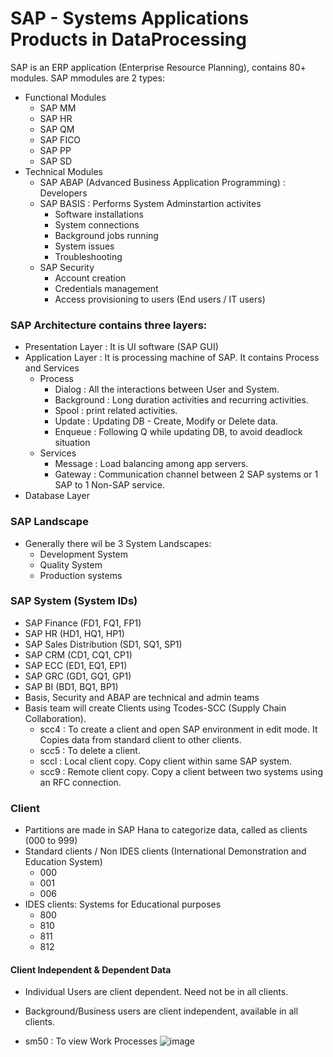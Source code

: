 # SAP - Systems Applications Products in DataProcessing
SAP is an ERP application (Enterprise Resource Planning), contains 80+ modules. SAP mmodules are 2 types:
- Functional Modules
  - SAP MM
  - SAP HR
  - SAP QM
  - SAP FICO
  - SAP PP
  - SAP SD
- Technical Modules
  - SAP ABAP (Advanced Business Application Programming) : Developers
  - SAP BASIS : Performs System Adminstartion activites
    - Software installations
    - System connections
    - Background jobs running
    - System issues
    - Troubleshooting
  - SAP Security
    - Account creation
    - Credentials management
    - Access provisioning to users (End users / IT users)

### SAP Architecture contains three layers:
- Presentation Layer : It is UI software (SAP GUI)
- Application Layer : It is processing machine of SAP. It contains Process and Services
  - Process
    - Dialog : All the interactions between User and System.
    - Background : Long duration activities and recurring activities.
    - Spool : print related activities.
    - Update : Updating DB - Create, Modify or Delete data.
    - Enqueue : Following Q while updating DB, to avoid deadlock situation
  - Services
    - Message : Load balancing among app servers.
    - Gateway : Communication channel between 2 SAP systems or 1 SAP to 1 Non-SAP service.
- Database Layer

### SAP Landscape
- Generally there wil be 3 System Landscapes:
  - Development System 
  - Quality System
  - Production systems

### SAP System (System IDs)
  - SAP Finance (FD1, FQ1, FP1)
  - SAP HR (HD1, HQ1, HP1)
  - SAP Sales Distribution (SD1, SQ1, SP1)
  - SAP CRM (CD1, CQ1, CP1)
  - SAP ECC (ED1, EQ1, EP1)
  - SAP GRC (GD1, GQ1, GP1)
  - SAP BI (BD1, BQ1, BP1)
- Basis, Security and ABAP are technical and admin teams
- Basis team will create Clients using Tcodes-SCC (Supply Chain Collaboration).
  - scc4 : To create a client and open SAP environment in edit mode. It Copies data from standard client to other clients.
  - scc5 : To delete a client.
  - sccl : Local client copy. Copy client within same SAP system.
  - scc9 : Remote client copy. Copy a client between two systems using an RFC connection.

### Client
- Partitions are made in SAP Hana to categorize data, called as clients (000 to 999) 
- Standard clients / Non IDES clients (International Demonstration and Education System)
  - 000
  - 001
  - 006
- IDES clients: Systems for Educational purposes
  - 800
  - 810
  - 811
  - 812

#### Client Independent & Dependent Data
- Individual Users are client dependent. Need not be in all clients.
- Background/Business users are client independent, available in all clients.

- sm50 : To view Work Processes
  ![image](https://github.com/user-attachments/assets/a1ecf8e0-524b-4046-a249-7bdeecab2b2a)
